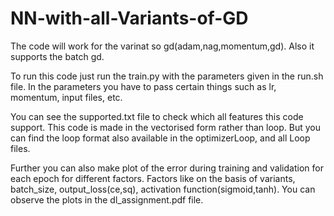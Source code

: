# NN-with-all-Variants-of-GD
The code will work for the varinat so gd(adam,nag,momentum,gd).
Also it supports the batch gd.

To run this code just run the train.py with the parameters given in the run.sh file. In the parameters you have to pass certain things such as lr, momentum, input files, etc.

You can see the supported.txt file to check which all features this code support.
This code is made in the vectorised form rather than loop.
But you can find the loop format also available in the optimizerLoop, and all Loop files.

Further you can also make plot of the error during training and validation for each epoch for 
different factors. Factors like on the basis of variants, batch_size, output_loss(ce,sq), activation function(sigmoid,tanh).
You can observe the plots in the dl_assignment.pdf file.
